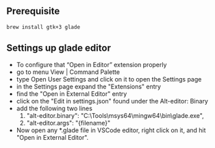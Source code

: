 ## Prerequisite

```
brew install gtk+3 glade
```

## Settings up glade editor

- To configure that “Open in Editor” extension properly
- go to menu View | Command Palette
- type Open User Settings and click on it to open the Settings page
- in the Settings page expand the "Extensions" entry
- find the "Open in External Editor" entry
- click on the "Edit in settings.json" found under the Alt-editor: Binary
- add the following two lines
  1. "alt-editor.binary": "C:\\Tools\\msys64\\mingw64\\bin\\glade.exe",
  2. "alt-editor.args": "{filename}"
- Now open any *.glade file in VSCode editor, right click on it, and hit "Open in External Editor".